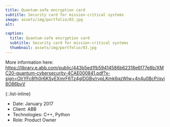 ```yaml
---
title: Quantum-safe encryption card
subtitle: Security card for mission-critical systems
image: assets/img/portfolio/03.jpg
alt: 

caption:
  title: Quantum-safe encryption card
  subtitle: Security card for mission-critical systems
  thumbnail: assets/img/portfolio/03.jpg
---
```

More information here:
https://library.e.abb.com/public/443b5ed1fb59414586b62318e6f77e8b/XMC20-quantum-cybersecurity-4CAE000841.pdf?x-sign=OIrYFc8fh0r6KSyEXmrF6Tz4glDGBv/rypLKmk6qzWlw+4n4u0BcP/qyj8O86bvV

{:.list-inline}
- Date: January 2017
- Client: ABB
- Technologies: C++, Python
- Role: Product Owner

